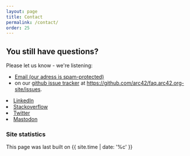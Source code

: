 ```yaml
---
layout: page
title: Contact
permalink: /contact/
order: 25
---
```


## You still have questions?

Please let us know - we're listening:


* <a href="xmxaxixlxtxo:ixnxfxox@xaxrxcx4x2x.xdxex" onmouseover="this.href=this.href.replace(/x/g,'');"><i class="fa fa-fw fa-envelope"></i>Email (our adress is spam-protected)</a>
* on our [<i class="fa fa-fw fa-github"></i>github issue tracker](https://github.com/arc42/faq.arc42.org-site/issues) at https://github.com/arc42/faq.arc42.org-site/issues.

<li><a href="https://linkedin.com/in/gernotstarke">
   <i class="fab fa-fw fa-linkedin" aria-hidden="true"></i> LinkedIn</a></li>

<li><a href="https://stackoverflow.com/questions/tagged/arc42"> 
   <i class="fa fa-fw fa-stack-overflow" aria-hidden="true"></i>Stackoverflow</li>

 <li> <i class="fab fa-fw fa-twitter" aria-hidden="true"></i>
        <a href="https://twitter.com/_gernotstarke">Twitter</a>
      </li>

<li>  <i class="fab fa-fw fa-mastodon" aria-hidden="true"></i>
        <a href="https://innoq.social/@gernotstarke">Mastodon</a> </li>


<h3> Site statistics </h3>
  
This page was last built on {{ site.time | date: '%c' }}
